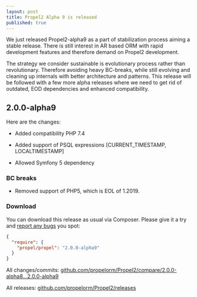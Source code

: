 ```yaml
---
layout: post
title: Propel2 Alpha 9 is released
published: true
---
```


We just released Propel2-alpha9 as a part of stabilization process aiming a stable release.
There is still interest in AR based ORM with rapid development features and therefore demand
on Propel2 development.

The strategy we consider sustainable is evolutionary process rather than revolutionary.
Therefore avoiding heavy BC-breaks, while still evolving and cleaning up internals with
better architecture and patterns. This release will be followed with a few more alpha
releases where we need to get rid of outdated, EOD dependencies and enhanced compatibility.

<!-- more -->

## 2.0.0-alpha9

Here are the changes:

* Added compatibility PHP 7.4

* Added support of PSQL expressions [CURRENT_TIMESTAMP, LOCALTIMESTAMP]

* Allowed Symfony 5 dependency

### BC breaks

* Removed support of PHP5, which is EOL of 1.2019.

### Download

You can download this release as usual via Composer. Please give it a try and [report any bugs](https://github.com/propelorm/Propel2/issues/new)
you spot:

```json
{
  "require": {
    "propel/propel": "2.0.0-alpha9"
  }
}
```

All changes/commits: [github.com/propelorm/Propel2/compare/2.0.0-alpha8...2.0.0-alpha9](https://github.com/propelorm/Propel2/compare/2.0.0-alpha8...2.0.0-alpha9)

All releases: [github.com/propelorm/Propel2/releases](https://github.com/propelorm/Propel2/releases)